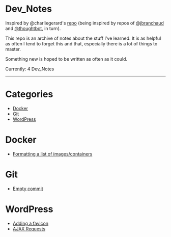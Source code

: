 # Dev_Notes

Inspired by @charliegerard's [repo](https://github.com/charliegerard/dev-notes) (being inspired by repos of [@jbranchaud](https://github.com/jbranchaud/til) and [@thoughtbot](https://github.com/thoughtbot/til), in turn).

This repo is an archive of notes about the stuff I've learned.
It is as helpful as often I tend to forget this and that, especially there is a lot of things to master.

Something new is hoped to be written as often as it could.

Currently: 4 Dev_Notes

---

# Categories

* [Docker](#docker)
* [Git](#git)
* [WordPress](#wordpress)

# Docker

* [Formatting a list of images/containers](docker/formatting-images-containers-list.md)

# Git

* [Empty commit](git/empty-commit.md)

# WordPress

* [Adding a favicon](wordpress/adding-favicon.md)
* [AJAX Requests](wordpress/ajax-requests.md)
